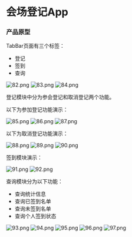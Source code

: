 # 会场登记App

### 产品原型

TabBar页面有三个标签：

* 登记
* 签到
* 查询

![82.png](http://7u2rl9.com1.z0.glb.clouddn.com/reactbook82.png)
![83.png](http://7u2rl9.com1.z0.glb.clouddn.com/reactbook83.png)
![84.png](http://7u2rl9.com1.z0.glb.clouddn.com/reactbook84.png)

登记模块中分为参会登记和取消登记两个功能。

以下为参加登记功能演示：

![85.png](http://7u2rl9.com1.z0.glb.clouddn.com/reactbook85.png)
![86.png](http://7u2rl9.com1.z0.glb.clouddn.com/reactbook86.png)
![87.png](http://7u2rl9.com1.z0.glb.clouddn.com/reactbook87.png)


以下为取消登记功能演示：

![88.png](http://7u2rl9.com1.z0.glb.clouddn.com/reactbook88.png)
![89.png](http://7u2rl9.com1.z0.glb.clouddn.com/reactbook89.png)
![90.png](http://7u2rl9.com1.z0.glb.clouddn.com/reactbook90.png)

签到模块演示：

![91.png](http://7u2rl9.com1.z0.glb.clouddn.com/reactbook91.png)
![92.png](http://7u2rl9.com1.z0.glb.clouddn.com/reactbook92.png)

查询模块分为以下功能：

* 查询统计信息
* 查询已签到名单
* 查询未签到名单
* 查询个人签到状态

![93.png](http://7u2rl9.com1.z0.glb.clouddn.com/reactbook93.png)
![94.png](http://7u2rl9.com1.z0.glb.clouddn.com/reactbook94.png)
![95.png](http://7u2rl9.com1.z0.glb.clouddn.com/reactbook95.png)
![96.png](http://7u2rl9.com1.z0.glb.clouddn.com/reactbook96.png)
![97.png](http://7u2rl9.com1.z0.glb.clouddn.com/reactbook97.png)